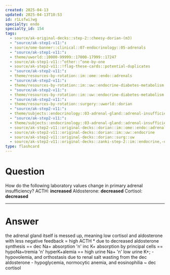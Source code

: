 ```yaml
---
created: 2025-04-13
updated: 2025-04-13T10:53
id: r1Lsfwi)wg
specialty: endo
specialty_id: 154
tags:
  - source/ak-original-decks::step-2::cheesy-dorian-(m3)
  - "source/ak-step1-v11:": 
  - source/ome-banner::clinical::07-endocrinology::05-adrenals
  - "source/ak-step1-v11:": 
  - theme/uworld::10000-99999::17000-17999::17247
  - source/ak-step1-v11::^other::^one-by-one
  - source/ak-step2-v11::!flag-these-cards::potential-duplicates
  - "source/ak-step2-v11:": 
  - theme/resources-by-rotation::im::ome::endo::adrenals
  - "source/ak-step2-v11:": 
  - theme/resources-by-rotation::im::uw::endocrine-diabetes-metabolism::endocrine-diabetes-metabolism-dorian
  - "source/ak-step2-v11:": 
  - theme/resources-by-rotation::im::uw::endocrine-diabetes-metabolism::endocrine-diabetes-metabolism-zanki
  - "source/ak-step2-v11:": 
  - theme/resources-by-rotation::surgery::uworld::dorian
  - "source/ak-step2-v11:": 
  - theme/subjects::endocrinology::03-adrenal-gland::adrenal-insufficiency::primary-adrenal-insufficiency
  - "source/ak-step2-v11:": 
  - theme/subjects::endocrinology::03-adrenal-gland::adrenal-insufficiency::primary-adrenal-insufficiency::pathophysiology
  - source/ak-step2-v11::original-decks::dorian::im::ome::endo::adrenals
  - source/ak-step2-v11::original-decks::dorian::im::uw::endocrine
  - source/ak-step2-v11::original-decks::dorian::surg::uw
  - source/ak-step2-v11::original-decks::zanki-step-2::im::endocrine,-diabetes,-&-metabolism"
type: flashcard
---
```


# Question
How do the following laboratory values change in primary adrenal insufficiency?   ACTH: **increased**  Aldosterone: **decreased** Cortisol: **decreased**

---

# Answer
the adrenal gland itself is messed up, meaning low cortisol and aldosterone with less negative feedback = high ACTH    * due to decreased aldosterone synthesis == dec Na+ absorption 'n' inc K+ absorption by principal cells == hypoNa+tremia 'n' hyperK+alemia == high urine Na+ 'n' low urine K+; - hypovolemia, and orthostasis due to renal salt wasting from the dec aldosterone - hypoglycemia, normocytic anemia, and eosinophilia ~ dec cortisol